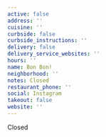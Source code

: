 ```yaml
---
active: false
address: ''
cuisine: ''
curbside: false
curbside_instructions: ''
delivery: false
delivery_service_websites: ''
hours: ''
name: Bon Bon!
neighborhood: ''
notes: Closed
restaurant_phone: ''
social: Instagram
takeout: false
website: ''
---
```


Closed